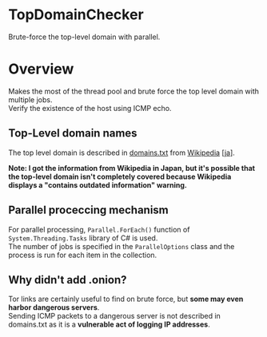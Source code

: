 TopDomainChecker
================

Brute-force the top-level domain with parallel.

# Overview

Makes the most of the thread pool and brute force the top level domain with multiple jobs.  
Verify the existence of the host using ICMP echo.

## Top-Level domain names

The top level domain is described in [domains.txt](domains.txt) from [Wikipedia](https://en.wikipedia.org/wiki/List_of_Internet_top-level_domains) \[[ja](https://ja.wikipedia.org/wiki/%E3%83%88%E3%83%83%E3%83%97%E3%83%AC%E3%83%99%E3%83%AB%E3%83%89%E3%83%A1%E3%82%A4%E3%83%B3%E4%B8%80%E8%A6%A7)\].  

**Note: I got the information from Wikipedia in Japan, but it's possible that the top-level domain isn't completely covered because Wikipedia displays a "contains outdated information" warning.**

## Parallel proceccing mechanism

For parallel processing, `Parallel.ForEach()` function of `System.Threading.Tasks` library of C# is used.  
The number of jobs is specified in the `ParallelOptions` class and the process is run for each item in the collection.

## Why didn't add .onion?

Tor links are certainly useful to find on brute force, but **some may even harbor dangerous servers**.  
Sending ICMP packets to a dangerous server is not described in domains.txt as it is a **vulnerable act of logging IP addresses**.
